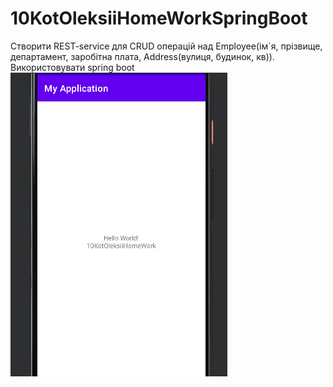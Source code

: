 # 10KotOleksiiHomeWorkSpringBoot
Створити REST-service для CRUD операцій над Employee(ім`я, прізвище, департамент, заробітна плата, Address(вулиця, будинок, кв)). Використовувати spring boot
![alt text](https://github.com/kotoleksii/10KotOleksiiHomeWorkSpringBoot/blob/master/src/main/resources/static/Untitled-3.jpg)
